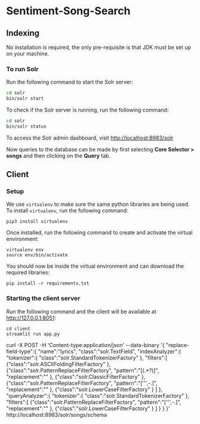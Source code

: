 # Sentiment-Song-Search

## Indexing

No installation is required, the only pre-requisite is that JDK must be set up on your machine.

### To run Solr

Run the following command to start the Solr server:

```bash
cd solr
bin/solr start
```

To check if the Solr server is running, run the following command:

```bash
cd solr
bin/solr status
```

To access the Solr admin dashboard, visit [http://localhost:8983/solr](http://localhost:8983/solr)

Now queries to the database can be made by first selecting **Core Selector > songs** and then clicking on the **Query** tab.

## Client

### Setup

We use `virtualenv` to make sure the same python libraries are being used. To install `virtualenv`, run the following command:

```shell
pip3 install virtualenv
```

Once installed, run the following command to create and activate the virtual environment:

```shell
virtualenv env
source env/bin/activate
```

You should now be inside the virtual environment and can download the required libraries:

```shell
pip install -r requirements.txt
```

### Starting the client server

Run the following command and the client will be available at http://127.0.0.1:8051:

```shell
cd client
streamlit run app.py
```

curl -X POST -H 'Content-type:application/json' --data-binary '{ "replace-field-type":{ "name":"lyrics", "class":"solr.TextField", "indexAnalyzer":{ "tokenizer":{ "class":"solr.StandardTokenizerFactory" }, "filters":[ {"class":"solr.ASCIIFoldingFilterFactory" }, {"class":"solr.PatternReplaceFilterFactory", "pattern":"\[(.*?)\]", "replacement":"" }, {"class":"solr.ClassicFilterFactory" }, {"class":"solr.PatternReplaceFilterFactory", "pattern":"['\'',-.]", "replacement":"" }, {"class":"solr.LowerCaseFilterFactory" } ] }, "queryAnalyzer":{ "tokenizer":{ "class":"solr.StandardTokenizerFactory" }, "filters":[ {"class":"solr.PatternReplaceFilterFactory", "pattern":"['\'',-.]", "replacement":"" }, {"class":"solr.LowerCaseFilterFactory" } ] } } }' http://localhost:8983/solr/songs/schema
